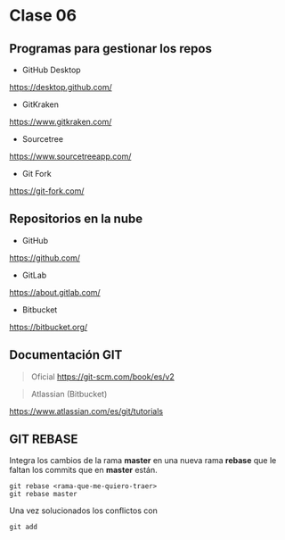 # Clase 06

## Programas para gestionar los repos

* GitHub Desktop

<https://desktop.github.com/>

* GitKraken

<https://www.gitkraken.com/>

* Sourcetree

<https://www.sourcetreeapp.com/>

* Git Fork

<https://git-fork.com/>

## Repositorios en la nube

* GitHub

<https://github.com/>

* GitLab

<https://about.gitlab.com/>

* Bitbucket

<https://bitbucket.org/>

## Documentación GIT

> Oficial
<https://git-scm.com/book/es/v2>

> Atlassian (Bitbucket)

<https://www.atlassian.com/es/git/tutorials>

## GIT REBASE
Integra los cambios de la rama **master** en una nueva rama **rebase** que le faltan los commits que en **master** están. 

    git rebase <rama-que-me-quiero-traer>
    git rebase master

Una vez solucionados los conflictos con 

    git add

